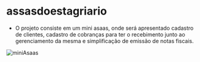 # assasdoestagriario
- O projeto consiste em um mini asaas, onde será apresentado cadastro de clientes, cadastro de cobranças para ter o recebimento junto ao gerenciamento da mesma e simplificação de emissão de notas fiscais.
    
![miniAsaas](https://user-images.githubusercontent.com/101358660/160670462-a277b04f-47b2-43b5-9a4f-199101edb8b9.gif)
